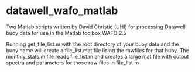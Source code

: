 # datawell_wafo_matlab
Two Matlab scripts written by David Christie (UHI) for processing Datawell buoy data for use in the Matlab toolbox WAFO 2.5

Running get_file_list.m with the root directory of your buoy data and the buoy name will create a file_list.mat file lising the rawfiles for that buoy. The monthly_stats.m file reads file_list.m and creates a large mat file with output spectra and parameters for those raw files in file_list.m
